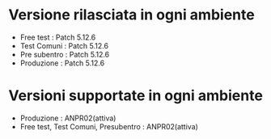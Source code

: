 # Versione rilasciata in ogni ambiente

- Free test : Patch 5.12.6
- Test Comuni : Patch 5.12.6
- Pre subentro : Patch 5.12.6
- Produzione : Patch 5.12.6


# Versioni supportate in ogni ambiente

- Produzione : ANPR02(attiva)
- Free test, Test Comuni, Presubentro : ANPR02(attiva)
